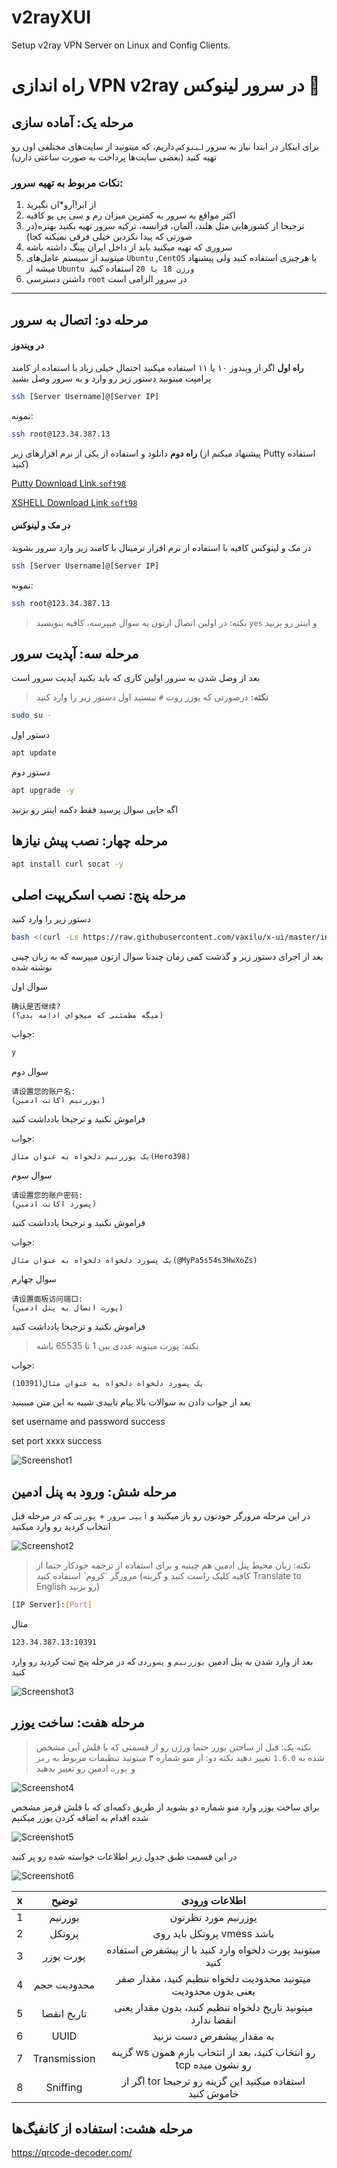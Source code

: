  # v2rayXUI
 Setup v2ray VPN Server on Linux and Config Clients.

 # راه اندازی VPN v2ray در سرور لینوکس :ninja:
 
 ## مرحله یک: آماده سازی
 
 برای اینکار در ابتدا نیاز به سرور `لینوکس` داریم، که میتونید از سایت‌های مختلفی اون رو تهیه کنید
 (بعضی سایت‌ها پرداخت به صورت ساعتی دارن)
 
 ### نکات مربوط به تهیه سرور:
 
 
 1. از ابر!آرو*ان نگیرید
 2. اکثر مواقع یه سرور به کمترین میزان رم و سی پی یو کافیه
 3. ترجیحا از کشورهایی مثل هلند، آلمان، فرانسه، ترکیه سرور تهیه بکنید بهتره(در صورتی که پیدا نکردین خیلی فرقی نمیکنه کجا)
 4. سروری که تهیه میکنید باید از داخل ایران پینگ داشته باشه
 5. میتونید از سیستم عامل‌های `Ubuntu` ,`CentOS` یا هرچیزی استفاده کنید ولی پیشنهاد میشه از `Ubuntu ورژن 18 یا 20` استفاده کنید
 6. داشتن دسترسی `root` در سرور الزامی است
 
 
 ----------



 ## مرحله دو: اتصال به سرور
 
 #### در ویندوز
 **راه اول**
 اگر از ویندوز ۱۰ یا ۱۱ استفاده میکنید احتمال خیلی زیاد با استفاده از کامند پرامپت میتونید دستور زیر رو وارد و به سرور وصل بشید
 
 ```bash
 ssh [Server Username]@[Server IP]
 ```
 نمونه:
 ```bash
 ssh root@123.34.387.13
 ```
 
 **راه دوم**
 دانلود و استفاده از یکی از نرم افزارهای زیر
 (پیشنهاد میکنم از Putty استفاده کنید)

 [Putty Download Link `soft98`](https://dl2.soft98.ir/soft/p-q/PuTTY.0.77.rar?1)
 
 [XSHELL Download Link `soft98`](https://dl2.soft98.ir/soft/x-y-z/Xshell.5.0.0835.rar?1)
 
 #### در مک و لینوکس
 در مک و لینوکس کافیه با استفاده از نرم افزار ترمینال با کامند زیر وارد سرور بشوید
 
 ```bash
 ssh [Server Username]@[Server IP]
 ```
 نمونه:
 ```bash
 ssh root@123.34.387.13
 ```
 
 > نکته: در اولین اتصال ازتون یه سوال میپرسه، کافیه بنویسید `yes` و اینتر رو بزنید
 
 ## مرحله سه: آپدیت سرور
 
 بعد از وصل شدن به سرور اولین کاری که باید بکنید آپدیت سرور است
 
 > **نکته:** درصورتی که یوزر روت `#` نیستید اول دستور زیر را وارد کنید
 ```bash
 sudo su -
 ```
 
 دستور اول
 ```bash
 apt update
 ```
 
 دستور دوم
 ```bash
 apt upgrade -y
 ```
 
 اگه جایی سوال پرسید فقط دکمه اینتر رو بزنید
 
 ## مرحله چهار: نصب پیش نیازها
 ```bash
 apt install curl socat -y
 ```
 
 ## مرحله پنج: نصب اسکریپت اصلی
 
 دستور زیر را وارد کنید
 ```bash
 bash <(curl -Ls https://raw.githubusercontent.com/vaxilu/x-ui/master/install.sh)
 ```
 
 بعد از اجرای دستور زیر و گذشت کمی زمان چندتا سوال ازتون میپرسه که به زبان چینی نوشته شده
 
 سوال اول

 ```
 确认是否继续?
 (میگه مطمئنی که میخوای ادامه بدی؟)
 ```
 جواب:

 ```bash
 y
 ```
 
 سوال دوم

 ```
 请设置您的账户名:
 (یوزرنیم اکانت ادمین)
 ```
 فراموش نکنید و ترجیحا یادداشت کنید
 
 جواب:

 ```
 یک یوزرنیم دلخواه به عنوان مثال(Hero398)
 ```
 سوال سوم

 ```
 请设置您的账户密码:
 (پسورد اکانت ادمین)
 ```
 فراموش نکنید و ترجیحا یادداشت کنید
 
 جواب:

 ```
 یک پسورد دلخواه دلخواه به عنوان مثال(@MyPa5s54s3HwXoZs)
 ```
 سوال چهارم

 ```
 请设置面板访问端口:
 (پورت اتصال به پنل ادمین)
 ```
 فراموش نکنید و ترجیحا یادداشت کنید
 > نکته: پورت میتونه عددی بین 1 تا 65535 باشه
 
 جواب:

 ```
 یک پسورد دلخواه دلخواه به عنوان مثال(10391)
 ```
 بعد از جواب دادن به سوالات بالا پیام تاییدی شبیه به این متن میبینید
 
 set username and password success
 
 set port xxxx success


 ![Screenshot1](images/Screen%20Shot%202022-10-18%20at%2001.19.08.png)

 ## مرحله شش: ورود به پنل ادمین

 در این مرحله مرورگر خودتون رو باز میکنید و `آیپی سرور` + `پورتی` که در مرحله قبل انتخاب کردید رو وارد میکنید


 ![Screenshot2](images/Screen%20Shot%202022-10-18%20at%2001.03.06.png)
 
 <blockquote>
 نکته: زبان محیط پنل ادمین هم چینیه و برای استفاده از ترجمه خودکار حتما از مرورگر `کروم` استفاده کنید
 (کافیه کلیک راست کنید و گزینه Translate to English رو بزنید)
 </blockquote>

 ```bash
 [IP Server]:[Port]
 ```
 مثال

 ```bash
 123.34.387.13:10391
 ```
 بعد از وارد شدن به پنل ادمین `یوزرنیم` و `پسوردی` که در مرحله پنج ثبت کردید رو وارد کنید


 ![Screenshot3](images/Screen%20Shot%202022-10-18%20at%2001.44.21.png)


 ## مرحله هفت: ساخت یوزر
 
 > نکته یک: قبل از ساختن یوزر حتما ورژن رو از قسمتی که با فلش آبی مشخص شده به `1.6.0` تغییر دهید
 >  نکته دو: از منو شماره ۳ میتونید تنظیمات مربوط به `رمز` و `پورت` ادمین رو تغییر بدهید
 
 ![Screenshot4](images/CShot%2020221018_015855.png)
 
 برای ساخت یوزر وارد منو شماره دو بشوید
 از طریق دکمه‌ای که با فلش قرمز مشخص شده اقدام به اضافه کردن یوزر میکنیم

 ![Screenshot5](images/CShot%2020221018_122337.png)

 در این قسمت طبق جدول زیر اطلاعات خواسته شده رو پر کنید

 ![Screenshot6](images/CShot%2020221018_124748.png)

 | x |     توضیح    |                           اطلاعات ورودی                           |
|:-:|:------------:|:-----------------------------------------------------------------:|
| 1 |    یوزرنیم   |                        یوزرنیم مورد نظرتون                        |
| 2 |    پروتکل    |                     پروتکل باید روی vmess باشد                    |
| 3 |   پورت یوزر  |      میتونید پورت دلخواه وارد کنید یا از پیشفرض استفاده کنید      |
| 4 |  محدودیت حجم |   میتونید محدودیت دلخواه تنظیم کنید، مقدار صفر یعنی بدون محدودیت  |
| 5 |  تاریخ انقضا |    میتونید تاریخ دلخواه تنظیم کنید، بدون مقدار یعنی انقضا ندارد   |
| 6 |     UUID     |                     به مقدار پیشفرض دست نزنید                     |
| 7 | Transmission | گزینه ws رو انتخاب کنید، بعد از انتخاب بازم همون tcp رو نشون میده |
| 8 |   Sniffing   |      اگر از tor استفاده میکنید این گزینه رو ترجیحا خاموش کنید     |
 
 ## مرحله هشت: استفاده از کانفیگ‌ها

 https://qrcode-decoder.com/